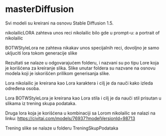 # masterDiffusion

Svi modeli su kreirani na osnovu Stable Diffusion 1.5.

nikolailicLORA zahteva unos reci nikolailic bilo gde u prompt-u: a portrait of nikolailic

BOTWStyleLora ne zahteva nikakav unos specijalnih reci, dovoljno je samo ukljuciti lora tokom generacije slike

Rezultati se nalaze u odgovarajućem folderu, i nazvani su po tipu Lore koja je korišćena za kreiranje slika. Slike unutar foldera su nazvane na osnovu modela koji je iskorišćen prilikom generisanja slike.

Lora nikolailic je kreirana kao Lora karaktera i cilj je da nauči kako izleda određena osoba.

Lora BOTWStyleLora je kreirana kao Lora stila i cilj je da nauči stil prisutan u slikama iz trening skupa podataka.

Druga lora koja je korišćena u kombinaciji sa Lorom nikolailic se nalazi na linku: https://civitai.com/models/76937?modelVersionId=98713

Trening slike se nalaze u folderu TreningSkupPodataka
